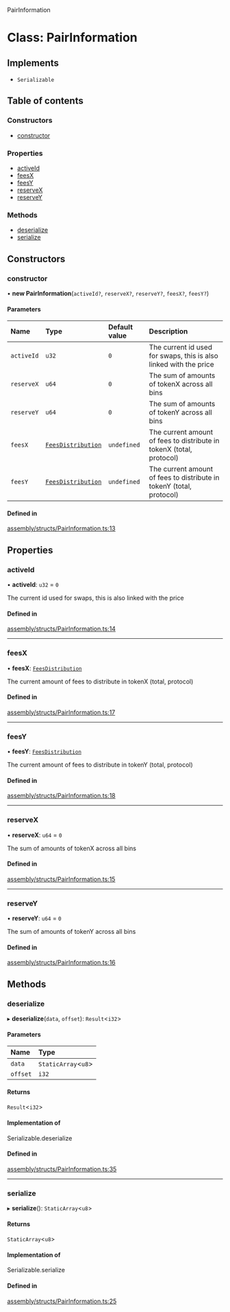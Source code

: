 PairInformation

# Class: PairInformation

## Implements

-   `Serializable`

## Table of contents

### Constructors

-   [constructor](PairInformation.md#constructor)

### Properties

-   [activeId](PairInformation.md#activeid)
-   [feesX](PairInformation.md#feesx)
-   [feesY](PairInformation.md#feesy)
-   [reserveX](PairInformation.md#reservex)
-   [reserveY](PairInformation.md#reservey)

### Methods

-   [deserialize](PairInformation.md#deserialize)
-   [serialize](PairInformation.md#serialize)

## Constructors

### constructor

• **new PairInformation**(`activeId?`, `reserveX?`, `reserveY?`, `feesX?`, `feesY?`)

#### Parameters

| Name       | Type                                      | Default value | Description                                                          |
| :--------- | :---------------------------------------- | :------------ | :------------------------------------------------------------------- |
| `activeId` | `u32`                                     | `0`           | The current id used for swaps, this is also linked with the price    |
| `reserveX` | `u64`                                     | `0`           | The sum of amounts of tokenX across all bins                         |
| `reserveY` | `u64`                                     | `0`           | The sum of amounts of tokenY across all bins                         |
| `feesX`    | [`FeesDistribution`](FeesDistribution.md) | `undefined`   | The current amount of fees to distribute in tokenX (total, protocol) |
| `feesY`    | [`FeesDistribution`](FeesDistribution.md) | `undefined`   | The current amount of fees to distribute in tokenY (total, protocol) |

#### Defined in

[assembly/structs/PairInformation.ts:13](https://github.com/dusaprotocol/v2.1/blob/b07cbb8/assembly/structs/PairInformation.ts#L13)

## Properties

### activeId

• **activeId**: `u32` = `0`

The current id used for swaps, this is also linked with the price

#### Defined in

[assembly/structs/PairInformation.ts:14](https://github.com/dusaprotocol/v2.1/blob/b07cbb8/assembly/structs/PairInformation.ts#L14)

---

### feesX

• **feesX**: [`FeesDistribution`](FeesDistribution.md)

The current amount of fees to distribute in tokenX (total, protocol)

#### Defined in

[assembly/structs/PairInformation.ts:17](https://github.com/dusaprotocol/v2.1/blob/b07cbb8/assembly/structs/PairInformation.ts#L17)

---

### feesY

• **feesY**: [`FeesDistribution`](FeesDistribution.md)

The current amount of fees to distribute in tokenY (total, protocol)

#### Defined in

[assembly/structs/PairInformation.ts:18](https://github.com/dusaprotocol/v2.1/blob/b07cbb8/assembly/structs/PairInformation.ts#L18)

---

### reserveX

• **reserveX**: `u64` = `0`

The sum of amounts of tokenX across all bins

#### Defined in

[assembly/structs/PairInformation.ts:15](https://github.com/dusaprotocol/v2.1/blob/b07cbb8/assembly/structs/PairInformation.ts#L15)

---

### reserveY

• **reserveY**: `u64` = `0`

The sum of amounts of tokenY across all bins

#### Defined in

[assembly/structs/PairInformation.ts:16](https://github.com/dusaprotocol/v2.1/blob/b07cbb8/assembly/structs/PairInformation.ts#L16)

## Methods

### deserialize

▸ **deserialize**(`data`, `offset`): `Result`<`i32`\>

#### Parameters

| Name     | Type                 |
| :------- | :------------------- |
| `data`   | `StaticArray`<`u8`\> |
| `offset` | `i32`                |

#### Returns

`Result`<`i32`\>

#### Implementation of

Serializable.deserialize

#### Defined in

[assembly/structs/PairInformation.ts:35](https://github.com/dusaprotocol/v2.1/blob/b07cbb8/assembly/structs/PairInformation.ts#L35)

---

### serialize

▸ **serialize**(): `StaticArray`<`u8`\>

#### Returns

`StaticArray`<`u8`\>

#### Implementation of

Serializable.serialize

#### Defined in

[assembly/structs/PairInformation.ts:25](https://github.com/dusaprotocol/v2.1/blob/b07cbb8/assembly/structs/PairInformation.ts#L25)
